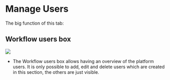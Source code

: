 Manage Users
============

The big function of this tab:

Workflow users box
------------------

![](users-workflow.png)

-   The Workflow users box allows having an overview of the platform users. It is only possible to add, edit and delete users which are created in this section, the others are just visible.

